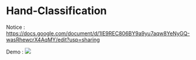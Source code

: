 # Hand-Classification

Notice :
https://docs.google.com/document/d/1lE9REC806BY9a9yu7aqw8YeNyGQ-wasRhewcrX4AqMY/edit?usp=sharing

Demo : 
[![](http://img.youtube.com/vi/8GA2EqDS1TM/0.jpg)](http://www.youtube.com/watch?v=8GA2EqDS1TM "")
